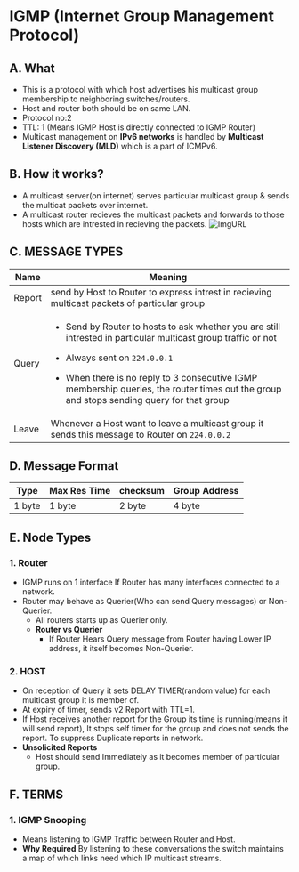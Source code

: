 # IGMP (Internet Group Management Protocol)
## A. What
- This is a protocol with which host advertises his multicast group membership to neighboring switches/routers.
- Host and router both should be on same LAN.
- Protocol no:2
- TTL: 1 (Means IGMP Host is directly connected to IGMP Router)
- Multicast management on **IPv6 networks** is handled by **Multicast Listener Discovery (MLD)** which is a part of ICMPv6.

## B. How it works?
- A multicast server(on internet) serves particular multicast group & sends the multicat packets over internet.
- A multicast router recieves the multicast packets and forwards to those hosts which are intrested in recieving the packets.
![ImgURL](https://i.ibb.co/4dnM8qm/igmp.png)

## C. MESSAGE TYPES

| Name | Meaning |
| --- | --- |
| Report | send by Host to Router to express intrest in recieving multicast packets of particular group |
| Query | <ul><li>Send by Router to hosts to ask whether you are still intrested in particular multicast group traffic or not</li></ul> <ul><li>Always sent on `224.0.0.1`</li></ul> <ul><li>When there is no reply to 3 consecutive IGMP membership queries, the router times out the group and stops sending query for that group</li></ul> | 
| Leave | Whenever a Host want to leave a multicast group it sends this message to Router on `224.0.0.2` |

## D. Message Format

| Type | Max Res Time | checksum | Group Address |
| --- | --- | --- | --- |
| 1 byte | 1 byte | 2 byte | 4 byte |

## E. Node Types
### 1. Router
- IGMP runs on 1 interface If Router has many interfaces connected to a network.
- Router may behave as Querier(Who can send Query messages) or Non-Querier.
  - All routers starts up as Querier only.
  - **Router vs Querier**
    - If Router Hears Query message from Router having Lower IP address, it itself becomes Non-Querier.
### 2. HOST
- On reception of Query it sets DELAY TIMER(random value) for each multicast group it is member of. 
- At expiry of timer, sends v2 Report with TTL=1.
- If Host receives another report for the Group its time is running(means it will send report), It stops self timer for the group and does not sends the report. To suppress Duplicate reports in network.
- **Unsolicited  Reports**
  - Host should send Immediately as it becomes member of particular group.

## F. TERMS
### 1. IGMP Snooping
- Means listening to IGMP Traffic between Router and Host.
- **Why Required** By listening to these conversations the switch maintains a map of which links need which IP multicast streams.
